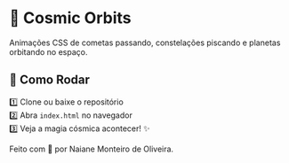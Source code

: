 
# 🌠 Cosmic Orbits

Animações CSS de cometas passando, constelações piscando e planetas orbitando no espaço.

## 🚀 Como Rodar

1️⃣ Clone ou baixe o repositório  
2️⃣ Abra `index.html` no navegador  
3️⃣ Veja a magia cósmica acontecer! ✨

Feito com 💫 por Naiane Monteiro de Oliveira.
